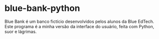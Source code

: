 # blue-bank-python
Blue Bank é um banco fictício desenvolvidos pelos alunos da Blue EdTech. Este programa é a minha versão da interface do usuário, feita com Python, suor e lágrimas.
